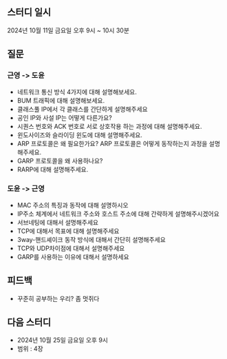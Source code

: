 ## 스터디 일시
2024년 10월 11일 금요일 오후 9시 ~ 10시 30분

## 질문
### 근영 -> 도윤
- 네트워크 통신 방식 4가지에 대해 설명해보세요.
- BUM 트래픽에 대해 설명해보세요.
- 클래스풀 IP에서 각 클래스를 간단하게 설명해주세요
- 공인 IP와 사설 IP는 어떻게 다른가요?
- 시퀀스 번호와 ACK 번호로 서로 상호작용 하는 과정에 대해 설명해주세요.
- 윈도사이즈와 슬라이딩 윈도에 대해 설명해주세요.
- ARP 프로토콜은 왜 필요한가요? ARP 프로토콜은 어떻게 동작하는지 과정을 설명해주세요.
- GARP 프로토콜을 왜 사용하나요?
- RARP에 대해 설명해주세요.

### 도윤 -> 근영
- MAC 주소의 특징과 동작에 대해 설명하시오
- IP주소 체계에서 네트워크 주소와 호스트 주소에 대해 간략하게 설명해주시겠어요
- 서브네팅에 대해서 설명해주세요
- TCP에 대해서 목표에 대해 설명해주세요
- 3way-핸드셰이크 동작 방식에 대해서 간단히 설명해주세요
- TCP와 UDP차이점에 대해서 설명해주세요
- GARP를 사용하는 이유에 대해서 설명하세요
  
## 피드백
- 꾸준히 공부하는 우리? 좀 멋쥐다

## 다음 스터디
- 2024년 10월 25일 금요일 오후 9시
- 범위 : 4장
